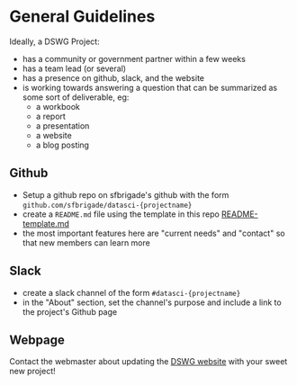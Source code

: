 # General Guidelines

Ideally, a DSWG Project:
- has a community or government partner within a few weeks
- has a team lead (or several)
- has a presence on github, slack, and the website
- is working towards answering a question that can be summarized as some sort of deliverable, eg:
    - a workbook
    - a report
    - a presentation
    - a website
    - a blog posting


## Github

- Setup a github repo on sfbrigade's github with the form `github.com/sfbrigade/datasci-{projectname}`
- create a `README.md` file using the template in this repo [README-template.md](https://github.com/sfbrigade/data-science-wg/blob/master/README-template.md)
- the most important features here are "current needs" and "contact" so that new members can learn more


## Slack

- create a slack channel of the form `#datasci-{projectname}`
- in the "About" section, set the channel's purpose and include a link to the project's Github page

## Webpage

Contact the webmaster about updating the [DSWG website](http://datascience.codeforsanfrancisco.org) with your sweet new project!

